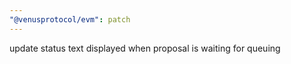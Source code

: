```yaml
---
"@venusprotocol/evm": patch
---
```


update status text displayed when proposal is waiting for queuing
